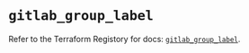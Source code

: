 # `gitlab_group_label`

Refer to the Terraform Registory for docs: [`gitlab_group_label`](https://registry.terraform.io/providers/gitlabhq/gitlab/16.6.0/docs/resources/group_label).
